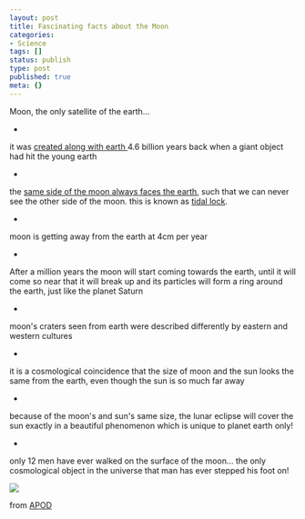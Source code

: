 ```yaml
---
layout: post
title: Fascinating facts about the Moon
categories:
- Science
tags: []
status: publish
type: post
published: true
meta: {}
---
```

Moon, the only satellite of the earth...

-  

it was [created along with earth ](http://www.psi.edu/projects/moon/moon.html)4.6 billion years back when a giant object had hit the young earth

-  

the [same side of the moon always faces the earth](http://www.straightdope.com/mailbag/mlunarrotate.html), such that we can never see the other side of the moon. this is known as [tidal lock](http://en.wikipedia.org/wiki/Tidal_locking). 

-  

moon is getting away from the earth at 4cm per year

-  

After a million years the moon will start coming towards the earth, until it will come so near that it will break up and its particles will form a ring around the earth, just like the planet Saturn

-  

moon's craters seen from earth were described differently by eastern and western cultures

-  

it is a cosmological coincidence that the size of moon and the sun looks the same from the earth, even though the sun is so much far away

-  

because of the moon's and sun's same size, the lunar eclipse will cover the sun exactly in a beautiful phenomenon which is unique to planet earth only!

-  

only 12 men have ever walked on the surface of the moon... the only cosmological object in the universe that man has ever stepped his foot on!

![](http://antwrp.gsfc.nasa.gov/apod/image/9911/lunation_ajc_big.gif)

from [APOD](http://antwrp.gsfc.nasa.gov/apod/ap051113.html)
